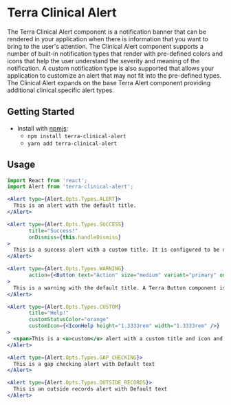 # Terra Clinical Alert

The Terra Clinical Alert component is a notification banner that can be rendered in your application when there is information that you want to bring to the user's attention. The Clinical Alert component supports a number of built-in notification types that render with pre-defined colors and icons that help the user understand the severity and meaning of the notification. A custom notification type is also supported that allows your application to customize an alert that may not fit into the pre-defined types. The Clinical Alert expands on the base Terra Alert component providing additional clinical specific alert types.


## Getting Started

- Install with [npmjs](https://www.npmjs.com):
  - `npm install terra-clinical-alert`
  - `yarn add terra-clinical-alert`

## Usage

```jsx
import React from 'react';
import Alert from 'terra-clinical-alert';

<Alert type={Alert.Opts.Types.ALERT}>
  This is an alert with the default title.
</Alert>

<Alert type={Alert.Opts.Types.SUCCESS} 
       title="Success!" 
       onDismiss={this.handleDismiss} 
>
  This is a success alert with a custom title. It is configured to be dismissible. 
</Alert>

<Alert type={Alert.Opts.Types.WARNING} 
       action={<Button text="Action" size="medium" variant="primary" onClick={actionFunc} />} 
>
  This is a warning with the default title. A Terra Button component is passed as the action.
</Alert>

<Alert type={Alert.Opts.Types.CUSTOM} 
       title="Help!" 
       customStatusColor="orange" 
       customIcon={<IconHelp height="1.3333rem" width="1.3333rem" />} 
>
  <span>This is a <u>custom</u> alert with a custom title and icon and the content is HTML instead of text.</span>
</Alert>

<Alert type={Alert.Opts.Types.GAP_CHECKING}>
  This is a gap checking alert with Default text
</Alert>

<Alert type={Alert.Opts.Types.OUTSIDE_RECORDS}>
  This is an outside records alert with Default text
</Alert>
```
